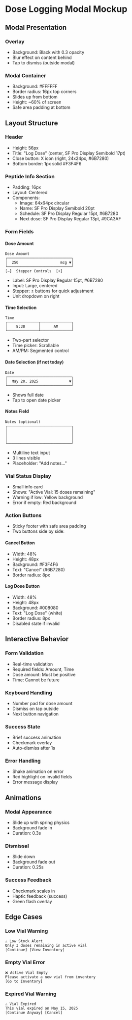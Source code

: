 # Dose Logging Modal Mockup

## Modal Presentation

### Overlay
- Background: Black with 0.3 opacity
- Blur effect on content behind
- Tap to dismiss (outside modal)

### Modal Container
- Background: #FFFFFF
- Border radius: 16px top corners
- Slides up from bottom
- Height: ~60% of screen
- Safe area padding at bottom

## Layout Structure

### Header
- Height: 56px
- Title: "Log Dose" (center, SF Pro Display Semibold 17pt)
- Close button: X icon (right, 24x24px, #6B7280)
- Bottom border: 1px solid #F3F4F6

### Peptide Info Section
- Padding: 16px
- Layout: Centered
- Components:
  - Image: 64x64px circular
  - Name: SF Pro Display Semibold 20pt
  - Schedule: SF Pro Display Regular 15pt, #6B7280
  - Next dose: SF Pro Display Regular 13pt, #9CA3AF

### Form Fields

#### Dose Amount
```
Dose Amount
┌─────────────────────────────┐
│  250                   mcg ▼│
└─────────────────────────────┘
[−]  Stepper Controls  [+]
```

- Label: SF Pro Display Regular 15pt, #6B7280
- Input: Large, centered
- Stepper: ± buttons for quick adjustment
- Unit dropdown on right

#### Time Selection
```
Time
┌──────────────┬──────────────┐
│    8:30      │      AM      │
└──────────────┴──────────────┘
```

- Two-part selector
- Time picker: Scrollable
- AM/PM: Segmented control

#### Date Selection (if not today)
```
Date
┌─────────────────────────────┐
│  May 20, 2025              ▼│
└─────────────────────────────┘
```

- Shows full date
- Tap to open date picker

#### Notes Field
```
Notes (optional)
┌─────────────────────────────┐
│                             │
│                             │
│                             │
└─────────────────────────────┘
```

- Multiline text input
- 3 lines visible
- Placeholder: "Add notes..."

### Vial Status Display
- Small info card
- Shows: "Active Vial: 15 doses remaining"
- Warning if low: Yellow background
- Error if empty: Red background

### Action Buttons
- Sticky footer with safe area padding
- Two buttons side by side:

#### Cancel Button
- Width: 48%
- Height: 48px
- Background: #F3F4F6
- Text: "Cancel" (#6B7280)
- Border radius: 8px

#### Log Dose Button
- Width: 48%
- Height: 48px
- Background: #008080
- Text: "Log Dose" (white)
- Border radius: 8px
- Disabled state if invalid

## Interactive Behavior

### Form Validation
- Real-time validation
- Required fields: Amount, Time
- Dose amount: Must be positive
- Time: Cannot be future

### Keyboard Handling
- Number pad for dose amount
- Dismiss on tap outside
- Next button navigation

### Success State
- Brief success animation
- Checkmark overlay
- Auto-dismiss after 1s

### Error Handling
- Shake animation on error
- Red highlight on invalid fields
- Error message display

## Animations

### Modal Appearance
- Slide up with spring physics
- Background fade in
- Duration: 0.3s

### Dismissal
- Slide down
- Background fade out
- Duration: 0.25s

### Success Feedback
- Checkmark scales in
- Haptic feedback (success)
- Green flash overlay

## Edge Cases

### Low Vial Warning
```
⚠️ Low Stock Alert
Only 3 doses remaining in active vial
[Continue] [View Inventory]
```

### Empty Vial Error
```
❌ Active Vial Empty
Please activate a new vial from inventory
[Go to Inventory]
```

### Expired Vial Warning
```
⚠️ Vial Expired
This vial expired on May 15, 2025
[Continue Anyway] [Cancel]
```